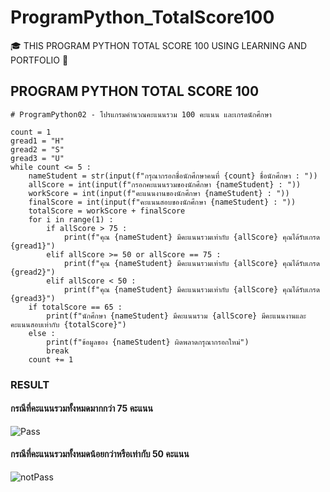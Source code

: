 # ProgramPython_TotalScore100
🎓 THIS PROGRAM PYTHON TOTAL SCORE 100 USING LEARNING AND PORTFOLIO 🐍

## PROGRAM PYTHON TOTAL SCORE 100 

```
# ProgramPython02 - โปรแกรมคำนวณคะแนนรวม 100 คะแนน และเกรดนักศึกษา

count = 1
gread1 = "H"
gread2 = "S"
gread3 = "U"
while count <= 5 :
    nameStudent = str(input(f"กรุณากรอกชื่อนักศึกษาคนที่ {count} ชื่อนักศึกษา : "))
    allScore = int(input(f"กรอกคะแนนรวมของนักศึกษา {nameStudent} : "))
    workScore = int(input(f"คะแนนงานของนักศึกษา {nameStudent} : "))
    finalScore = int(input(f"คะแนนสอบของนักศึกษา {nameStudent} : "))
    totalScore = workScore + finalScore
    for i in range(1) :
        if allScore > 75 :
            print(f"คุณ {nameStudent} มีคะแนนรวมเท่ากับ {allScore} คุณได้รับเกรด {gread1}")
        elif allScore >= 50 or allScore == 75 :
            print(f"คุณ {nameStudent} มีคะแนนรวมเท่ากับ {allScore} คุณได้รับเกรด {gread2}")
        elif allScore < 50 :
            print(f"คุณ {nameStudent} มีคะแนนรวมเท่ากับ {allScore} คุณได้รับเกรด {gread3}")
    if totalScore == 65 :
        print(f"นักศึกษา {nameStudent} มีคะแนนรวม {allScore} มีคะแนนงานและคะแนนสอบเท่ากับ {totalScore}")
    else :
        print(f"ข้อมูลของ {nameStudent} ผิดพลาดกรุณากรอกใหม่")
        break
    count += 1
```

### RESULT

#### กรณีที่คะแนนรวมทั้งหมดมากกว่า 75 คะแนน

![Pass](https://github.com/DevChalaam/ProgramPython_CalculateExpenses/assets/124075393/25701711-4a62-474b-bf2f-98e2e99bd16c)

#### กรณีที่คะแนนรวมทั้งหมดน้อยกว่าหรือเท่ากับ 50 คะแนน

![notPass](https://github.com/DevChalaam/ProgramPython_CalculateExpenses/assets/124075393/38a88324-680e-4fbd-a720-1f793fb0eeeb)

